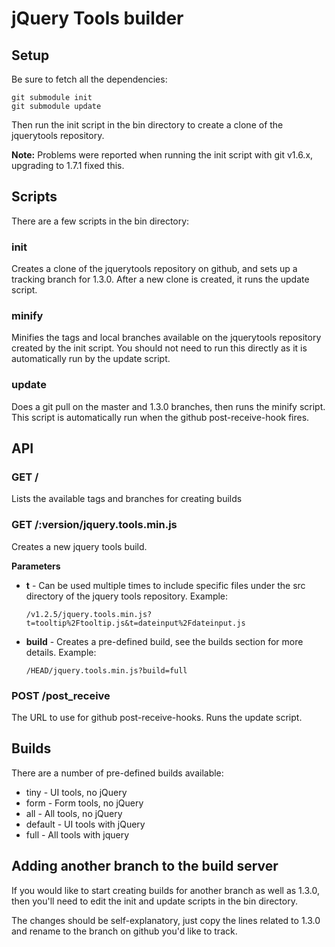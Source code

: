 # jQuery Tools builder

## Setup

Be sure to fetch all the dependencies:

    git submodule init
    git submodule update

Then run the init script in the bin directory to create a clone of the
jquerytools repository.

__Note:__ Problems were reported when running the init script with git v1.6.x,
upgrading to 1.7.1 fixed this.

## Scripts

There are a few scripts in the bin directory:

### init

Creates a clone of the jquerytools repository on github, and sets up a tracking
branch for 1.3.0. After a new clone is created, it runs the update script.

### minify

Minifies the tags and local branches available on the jquerytools repository
created by the init script. You should not need to run this directly as it is
automatically run by the update script.

### update

Does a git pull on the master and 1.3.0 branches, then runs the minify script.
This script is automatically run when the github post-receive-hook fires.

## API

### GET /

Lists the available tags and branches for creating builds

### GET /:version/jquery.tools.min.js

Creates a new jquery tools build.

__Parameters__

* __t__ - Can be used multiple times to include specific files under the src
  directory of the jquery tools repository. Example:

      /v1.2.5/jquery.tools.min.js?t=tooltip%2Ftooltip.js&t=dateinput%2Fdateinput.js

* __build__ - Creates a pre-defined build, see the builds section for more details.
  Example:

      /HEAD/jquery.tools.min.js?build=full

### POST /post_receive

The URL to use for github post-receive-hooks. Runs the update script.

## Builds

There are a number of pre-defined builds available:

* tiny - UI tools, no jQuery
* form - Form tools, no jQuery
* all -  All tools, no jQuery
* default -  UI tools with jQuery
* full - All tools with jquery

## Adding another branch to the build server

If you would like to start creating builds for another branch as well as 1.3.0,
then you'll need to edit the init and update scripts in the bin directory.

The changes should be self-explanatory, just copy the lines related to 1.3.0 and
rename to the branch on github you'd like to track.
